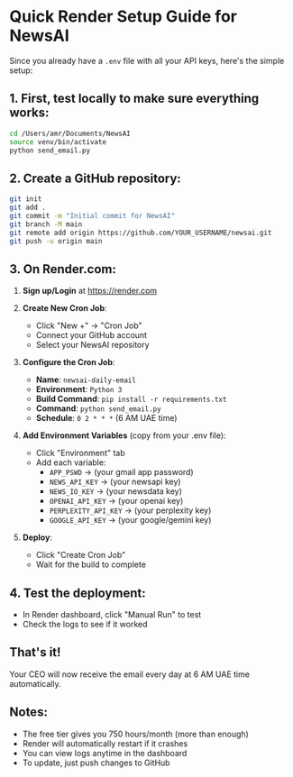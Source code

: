 # Quick Render Setup Guide for NewsAI

Since you already have a `.env` file with all your API keys, here's the simple setup:

## 1. First, test locally to make sure everything works:
```bash
cd /Users/amr/Documents/NewsAI
source venv/bin/activate
python send_email.py
```

## 2. Create a GitHub repository:
```bash
git init
git add .
git commit -m "Initial commit for NewsAI"
git branch -M main
git remote add origin https://github.com/YOUR_USERNAME/newsai.git
git push -u origin main
```

## 3. On Render.com:

1. **Sign up/Login** at https://render.com

2. **Create New Cron Job**:
   - Click "New +" → "Cron Job"
   - Connect your GitHub account
   - Select your NewsAI repository

3. **Configure the Cron Job**:
   - **Name**: `newsai-daily-email`
   - **Environment**: `Python 3`
   - **Build Command**: `pip install -r requirements.txt`
   - **Command**: `python send_email.py`
   - **Schedule**: `0 2 * * *` (6 AM UAE time)

4. **Add Environment Variables** (copy from your .env file):
   - Click "Environment" tab
   - Add each variable:
     - `APP_PSWD` → (your gmail app password)
     - `NEWS_API_KEY` → (your newsapi key)
     - `NEWS_IO_KEY` → (your newsdata key)
     - `OPENAI_API_KEY` → (your openai key)
     - `PERPLEXITY_API_KEY` → (your perplexity key)
     - `GOOGLE_API_KEY` → (your google/gemini key)

5. **Deploy**:
   - Click "Create Cron Job"
   - Wait for the build to complete

## 4. Test the deployment:
- In Render dashboard, click "Manual Run" to test
- Check the logs to see if it worked

## That's it! 

Your CEO will now receive the email every day at 6 AM UAE time automatically.

## Notes:
- The free tier gives you 750 hours/month (more than enough)
- Render will automatically restart if it crashes
- You can view logs anytime in the dashboard
- To update, just push changes to GitHub